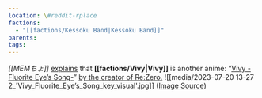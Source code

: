 ```yaml
---
location: \#reddit-rplace
factions:
  - "[[factions/Kessoku Band|Kessoku Band]]"
parents: 
tags: 
---
```

*[[MEMちょ]]* [explains](discord://discord.com/channels/1093664259273130084/1131230952119615600/1131578035263504404) that **[[factions/Vivy|Vivy]]** is another anime: “[Vivy -Fluorite Eye’s Song-](discord://discord.com/channels/1093664259273130084/1131230952119615600/1131578082831110144)” [by the creator of Re:Zero.](discord://discord.com/channels/1093664259273130084/1131230952119615600/1131578132260995163)
![[media/2023-07-20 13-27 2_'Vivy_Fluorite_Eye’s_Song_key_visual'.jpg]]
([Image Source](https://en.wikipedia.org/wiki/Vivy:_Fluorite_Eye's_Song#/media/File:Vivy_Fluorite_Eye’s_Song_key_visual.jpg))
